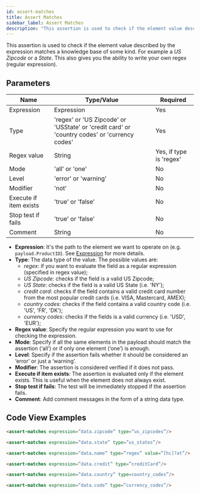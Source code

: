 ```yaml
---
id: assert-matches
title: Assert Matches
sidebar_label: Assert Matches
description: "This assertion is used to check if the element value described by the expression matches a knowledge base of some kind."
---
```


This assertion is used to check if the element value described by the expression matches a knowledge base of some kind. For example a _US Zipcode_ or a _State_. This also gives you the ability to write your own regex (regular expression).

## Parameters

| **Name** | **Type/Value** | **Required** |
| --- | --- | --- |
| Expression | Expression | Yes |
| Type | 'regex' or 'US Zipcode' or 'USState' or 'credit card' or 'country codes' or 'currency codes' | Yes |
| Regex value | String | Yes, if type is 'regex' |
| Mode | 'all' or 'one' | No |
| Level | 'error' or 'warning' | No |
| Modifier | 'not' | No |
| Execute if item exists | 'true' or 'false' | No |
| Stop test if fails | 'true' or 'false' | No |
| Comment | String | No |


* __Expression__: It's the path to the element we want to operate on (e.g. `payload.ProductID`). See [Expression](/api-testing/mark2/reference/expression/) for more details.
* __Type__: The data type of the value. The possible values are: 
    * _regex_: if you want to evaluate the field as a regular expression (specified in regex value); 
    * _US Zipcode_: checks if the field is a valid US Zipcode; 
    * _US State_: checks if the field is a valid US State (i.e. 'NY'); 
    * _credit card_: checks if the field contains a valid credit card number from the most popular credit cards (i.e. VISA, Mastercard, AMEX); 
    * _country codes_: checks if the field contains a valid country code (i.e. 'US', 'FR', 'DK'); 
    * _currency codes_: checks if the fields is a valid currency (i.e. 'USD', 'EUR');
* __Regex value__: Specify the regular expression you want to use for checking the expression.
* __Mode__: Specify if all the same elements in the payload should match the assertion (‘all’) or if only one element (‘one’) is enough.
* __Level__: Specify if the assertion fails whether it should be considered an ‘error’ or just a ‘warning’.
* __Modifier__: The assertion is considered verified if it does not pass.
* __Execute if item exists__: The assertion is evaluated only if the element exists. This is useful when the element does not always exist.
* __Stop test if fails__: The test will be immediately stopped if the assertion fails.
* __Comment__: Add comment messages in the form of a string data type.

## Code View Examples

```html
<assert-matches expression=”data.zipcode” type=”us_zipcodes”/>
```

```html
<assert-matches expression=”data.state” type=”us_states”/>
```

```html
<assert-matches expression=”data.name” type=”regex” value=”[hc]?at”/>
```

```html
<assert-matches expression=”data.credit” type=”creditCard”/>
```

```html
<assert-matches expression=”data.country” type=country_codes”/>
```

```html
<assert-matches expression=”data.code” type=”currency_codes”/>
```